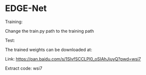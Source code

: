 # EDGE-Net
Training:

Change the train.py path to the training path

Test:

The trained weights can be downloaded at:

Link: https://pan.baidu.com/s/1SlvfSCCLPl0_oSIAhJjuyQ?pwd=wsi7

Extract code: wsi7
